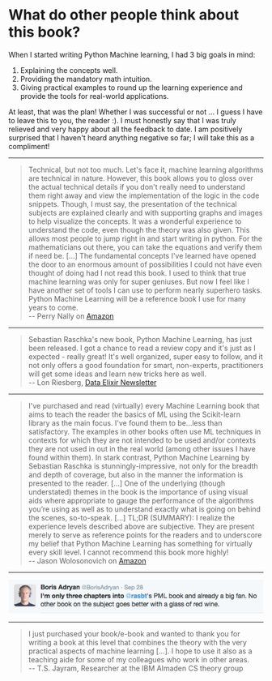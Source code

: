 # What do other people think about this book?



When I started writing Python Machine learning, I had 3 big goals in mind:

1. Explaining the concepts well.
2. Providing the mandatory math intuition.
3. Giving practical examples to round up the learning experience and provide the tools for real-world applications.

At least, that was the plan! Whether I was successful or not ... I guess I have to leave this to you, the reader :).
I must honestly say that I was truly relieved and very happy about all the feedback to date. I am positively surprised that I haven't heard anything negative so far; I will take this as a compliment!   

<hr>

> Technical, but not too much. Let's face it, machine learning algorithms are technical in nature. However, this book allows you to gloss over the actual technical details if you don't really need to understand them right away and view the implementation of the logic in the code snippets. Though, I must say, the presentation of the technical subjects are explained clearly and with supporting graphs and images to help visualize the concepts. It was a wonderful experience to understand the code, even though the theory was also given. This allows most people to jump right in and start writing in python. For the mathematicians out there, you can take the equations and verify them if need be. [...]
The fundamental concepts I've learned have opened the door to an enormous amount of possibilities I could not have even thought of doing had I not read this book. I used to think that true machine learning was only for super geniuses. But now I feel like I have another set of tools I can use to perform nearly superhero tasks. Python Machine Learning will be a reference book I use for many years to come.   
--  Perry Nally on [Amazon](http://www.amazon.com/gp/product/1783555130/ref=s9_simh_gw_p14_d0_i2?pf_rd_m=ATVPDKIKX0DER&pf_rd_s=desktop-1&pf_rd_r=0QKDZ9QNCW8269FMDSQG&pf_rd_t=36701&pf_rd_p=2079475242&pf_rd_i=desktop)

<hr>

> Sebastian Raschka's new book, Python Machine Learning, has just been released. I got a chance to read a review copy and it's just as I expected - really great! It's well organized, super easy to follow, and it not only offers a good foundation for smart, non-experts, practitioners will get some ideas and learn new tricks here as well.  
-- Lon Riesberg, [Data Elixir Newsletter](http://dataelixir.com/issues/55#start)


<hr>

> I've purchased and read (virtually) every Machine Learning book that aims to teach the reader the basics of ML using the Scikit-learn library as the main focus. I've found them to be...less than satisfactory. The examples in other books often use ML techniques in contexts for which they are not intended to be used and/or contexts they are not used in out in the real world (among other issues I have found within them).
In stark contrast, Python Machine Learning by Sebastian Raschka is stunningly-impressive, not only for the breadth and depth of coverage, but also in the manner the information is presented to the reader. [...] One of the underlying (though understated) themes in the book is the importance of using visual aids where appropriate to gauge the performance of the algorithms you’re using as well as to understand exactly what is going on behind the scenes, so-to-speak. [...] TL;DR (SUMMARY):
I realize the experience levels described above are subjective. They are present merely to serve as reference points for the readers and to underscore my belief that Python Machine Learning has something for virtually every skill level. I cannot recommend this book more highly!   
-- Jason Wolosonovich on [Amazon](http://www.amazon.com/gp/product/1783555130/ref=s9_simh_gw_p14_d0_i2?pf_rd_m=ATVPDKIKX0DER&pf_rd_s=desktop-1&pf_rd_r=0QKDZ9QNCW8269FMDSQG&pf_rd_t=36701&pf_rd_p=2079475242&pf_rd_i=desktop)

<hr>

![](./images/feedback_1.png)

<hr>

> I just purchased your book/e-book and wanted to thank you for writing a book at this level that combines the theory with the very practical aspects of machine learning [...]. I hope to use it also as a teaching aide for some of my colleagues who work in other areas.   
-- T.S. Jayram, Researcher at the IBM Almaden CS theory group
